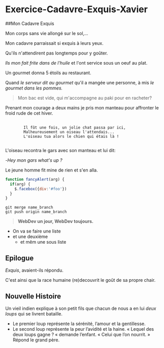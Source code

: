 # Exercice-Cadavre-Exquis-Xavier
##Mon Cadavre Exquis

Mon corps sans vie allongé sur le sol,...

Mon cadavre parraissait si exquis à leurs yeux.

Qu'ils n'attendirent pas longtemps pour y goûter.

*Ils mon fait frite dans de l'huile* et l'ont service sous un oeuf au plat.

Un gourmet donna 5 étoils au restaurant.

Quand *le serveur dit au gourmet* qu'il a mangée une personne,
à mis *le gourmet dans les pommes.*
>Mon bac est vide, qui m'accompagne au paki pour en racheter?

Prenant mon courage a deux mains je pris mon manteau pour affronter le froid rude de cet hiver.

<pre>
	<code>
		Il fût une fois, un jolie chat passa par ici,
		Malheureusement un oiseau l'attendais...
		L'oiseau tua alors le chien qui étais là !
	</code>
</pre>

L'oiseau recontra le gars avec son manteau et lui dit:

-*Hey mon gars what's up ?*

Le jeune homme fit mine de rien et s'en alla.

```javascript
function fancyAlert(arg) {
  if(arg) {
    $.facebox({div:'#foo'})
  }
}
```

```git
git merge name_branch
git push origin name_branch
```

> **WebDev un jour, WebDev toujours.**

* On va se faire une liste
* et une deuxième
  * et mêm une sous liste


## Epilogue 

*Exquis*, avaient-ils répondu. 

C'est ainsi que la race humaine (re)decouvrit le goût de sa propre chair. 



## Nouvelle Histoire


Un vieil indien explique à son petit fils que chacun de nous a en lui 
*deux loups* qui se livrent bataille. 
* Le premier loup représente la sérénité, l’amour et la gentillesse. 
* Le second loup représente la peur 
l’avidité et la haine. « Lequel des deux loups gagne ? « demande 
l’enfant. « Celui que l’on nourrit. » Répond le grand père.
